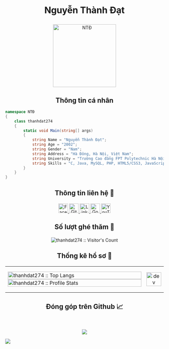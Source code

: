 # <p align="center">Nguyễn Thành Đạt</p>

<p align="center">
	<a href="https://github.com/thanhdat274">
	<img src="https://avatars.githubusercontent.com/u/77159701?v=4" width = "200" alt="NTĐ">
	</a>
</p>

<h2 align="center">Thông tin cá nhân</h2>

```C#
namespace NTĐ
{
    class thanhdat274
    {
        static void Main(string[] args)
        {
            string Name = "Nguyễn Thành Đạt";
            string Age = "2002";
            string Gender = "Nam";
            string Address = "Hà Đông, Hà Nội, Việt Nam";
            string University = "Trường Cao đẳng FPT Polytechnic Hà Nội";
            string Skills = "C, Java, MySQL, PHP, HTML5/CSS3, JavaScript, ReactJS, TypeScript, NodeJS, Angular";
        }
    }
}
```

## <p align="center">Thông tin liên hệ 🌹</p>

<p align="center">
  <a href="https://www.facebook.com/nguyenthanhdat2704">
    <img src="https://www.vectorlogo.zone/logos/facebook/facebook-official.svg" alt="Facebook" height="30" width="30">
  </a>
	
  <a href="https://github.com/thanhdat274">
    <img src="https://www.vectorlogo.zone/logos/github/github-tile.svg" alt="Github" height="30" width="30">
  </a>
  
  <a href="https://www.linkedin.com/in/nguy%E1%BB%85n-th%C3%A0nh-%C4%91%E1%BA%A1t-249396233/">
    <img src="https://www.vectorlogo.zone/logos/linkedin/linkedin-icon.svg" alt="Linkedin" height="30" width="30">
  </a>
  
  <a href="mailto:nguyenthanhdat27042002@gmail.com">
    <img src="https://www.vectorlogo.zone/logos/google/google-icon.svg" alt="Google" height="30" width="30">
  </a>
	
  <a href="https://www.youtube.com/c/NguyễnThànhĐạt27">
    <img src="https://www.vectorlogo.zone/logos/youtube/youtube-icon.svg" alt="YouTube" height="30" width="30">
  </a>
</p>

## <p align="center">Số lượt ghé thăm :eyes:</p>

<p align="center"><img src="https://profile-counter.glitch.me/{thanhdat274}/count.svg" alt="thanhdat274 :: Visitor's Count" /></p>


## <p align="center">Thống kê hồ sơ :musical_keyboard:</p>

<table style="width:100%;">
  <tr>
    <td>
<img src="https://github-readme-stats.vercel.app/api/top-langs/?username=thanhdat274&langs_count=10&theme=radical&hide_border=false&include_all_commits=false&count_private=false&layout=compact&custom_title=Top%20ngôn%20ngữ%20được%20dùng" alt="thanhdat274 :: Top Langs" width="100%"/>
<img src="https://github-readme-stats.vercel.app/api?username=thanhdat274&theme=radical&hide_border=false&include_all_commits=false&count_private=false&custom_title=Hoạt%20động%20trên%20Github"" alt="thanhdat274 :: Profile Stats" width="100%" />
 </td>
    <td>
 <p align="center"><img src="https://cdn.dribbble.com/users/1059583/screenshots/4171367/coding-freak.gif" alt="dev" width="100%"/></p>
    </td>
  </tr>
</table>

## <p align="center">Đóng góp trên Github 📈</p>
<br>
<p align='center'>
<img src="https://activity-graph.herokuapp.com/graph?username=thanhdat274&theme=react-dark&hide_border=true">
</p>
<img src="(https://github.com/thanhdat274/thanhdat274/blob/output/github-contribution-grid-snake.svg)">
